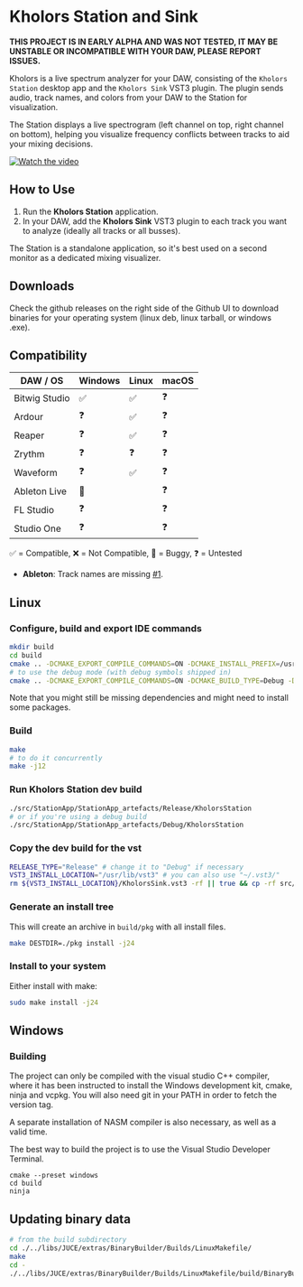 # Kholors Station and Sink

**THIS PROJECT IS IN EARLY ALPHA AND WAS NOT TESTED, IT MAY BE UNSTABLE OR INCOMPATIBLE WITH YOUR DAW, PLEASE REPORT ISSUES.**

Kholors is a live spectrum analyzer for your DAW, consisting of the `Kholors Station` desktop app and the `Kholors Sink` VST3 plugin. The plugin sends audio, track names, and colors from your DAW to the Station for visualization.

The Station displays a live spectrogram (left channel on top, right channel on bottom), helping you visualize frequency conflicts between tracks to aid your mixing decisions.

[![Watch the video](https://img.youtube.com/vi/9gL8FKBfXtc/maxresdefault.jpg)](https://youtu.be/9gL8FKBfXtc)

## How to Use

1.  Run the **Kholors Station** application.
2.  In your DAW, add the **Kholors Sink** VST3 plugin to each track you want to analyze (ideally all tracks or all busses).

The Station is a standalone application, so it's best used on a second monitor as a dedicated mixing visualizer.

## Downloads

Check the github releases on the right side of the Github UI to download binaries for your operating system (linux deb, linux tarball, or windows .exe).

## Compatibility

| DAW / OS      | Windows | Linux | macOS |
| ------------- | ------- | ----- | ----- |
| Bitwig Studio | ✅      | ✅    | ❓    |
| Ardour        | ❓      | ✅    | ❓    |
| Reaper        | ❓      | ✅    | ❓    |
| Zrythm        | ❓      | ❓    | ❓    |
| Waveform      | ❓      | ✅    | ❓    |
| Ableton Live  | 🐞      |       | ❓    |
| FL Studio     | ❓      |       | ❓    |
| Studio One    | ❓      |       | ❓    |

✅ = Compatible, ❌ = Not Compatible, 🐞 = Buggy, ❓ = Untested

- **Ableton**: Track names are missing [#1](https://github.com/QuentinFAIDIDE/KholorsStation/issues/1).

## Linux

### Configure, build and export IDE commands

```bash
mkdir build
cd build
cmake .. -DCMAKE_EXPORT_COMPILE_COMMANDS=ON -DCMAKE_INSTALL_PREFIX=/usr -DCMAKE_BUILD_TYPE=Release
# to use the debug mode (with debug symbols shipped in)
cmake .. -DCMAKE_EXPORT_COMPILE_COMMANDS=ON -DCMAKE_BUILD_TYPE=Debug -DCMAKE_INSTALL_PREFIX=/usr
```

Note that you might still be missing dependencies and might need to install some packages.

### Build

```bash
make
# to do it concurrently
make -j12
```

### Run Kholors Station dev build

```bash
./src/StationApp/StationApp_artefacts/Release/KholorsStation
# or if you're using a debug build
./src/StationApp/StationApp_artefacts/Debug/KholorsStation
```

### Copy the dev build for the vst

```bash
RELEASE_TYPE="Release" # change it to "Debug" if necessary
VST3_INSTALL_LOCATION="/usr/lib/vst3" # you can also use "~/.vst3/"
rm ${VST3_INSTALL_LOCATION}/KholorsSink.vst3 -rf || true && cp -rf src/SinkPlugin/SinkPlugin_artefacts/${RELEASE_TYPE}/VST3/KholorsSink.vst3 ${VST3_INSTALL_LOCATION}/KholorsSink.vst3
```

### Generate an install tree

This will create an archive in `build/pkg` with all install files.

```bash
make DESTDIR=./pkg install -j24
```

### Install to your system

Either install with make:

```bash
sudo make install -j24
```

## Windows

### Building

The project can only be compiled with the visual studio C++ compiler, where it has been
instructed to install the Windows development kit, cmake, ninja and vcpkg. You will also need
git in your PATH in order to fetch the version tag.

A separate installation of NASM compiler is also necessary, as well as a valid time.

The best way to build the project is to use the Visual Studio Developer Terminal.

```
cmake --preset windows
cd build
ninja
```

## Updating binary data

```bash
# from the build subdirectory
cd ./../libs/JUCE/extras/BinaryBuilder/Builds/LinuxMakefile/
make
cd -
./../libs/JUCE/extras/BinaryBuilder/Builds/LinuxMakefile/build/BinaryBuilder ../src/GUIData ../src/GUIToolkit GUIData
```
